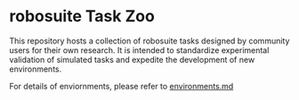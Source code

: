 # robosuite Task Zoo

This repository hosts a collection of robosuite tasks designed by community users for their own research. It is intended to standardize experimental validation of simulated tasks and expedite the development of new environments.

For details of enviornments, please refer to [environments.md](./environments.md)
